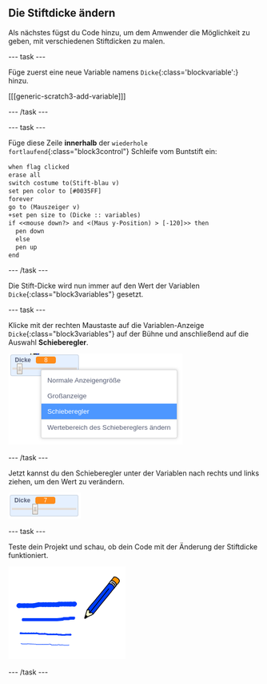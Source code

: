 ## Die Stiftdicke ändern

Als nächstes fügst du Code hinzu, um dem Amwender die Möglichkeit zu geben, mit verschiedenen Stiftdicken zu malen.

--- task ---

Füge zuerst eine neue Variable namens `Dicke`{:class='blockvariable':} hinzu.

[[[generic-scratch3-add-variable]]]

--- /task ---

--- task ---

Füge diese Zeile **innerhalb** der `wiederhole fortlaufend`{:class="block3control"} Schleife vom Buntstift ein:

```blocks3
when flag clicked
erase all
switch costume to(Stift-blau v)
set pen color to [#0035FF]
forever
go to (Mauszeiger v)
+set pen size to (Dicke :: variables)
if <<mouse down?> and <(Maus y-Position) > [-120]>> then 
  pen down
  else
  pen up
end
```

--- /task ---

Die Stift-Dicke wird nun immer auf den Wert der Variablen `Dicke`{:class="block3variables"} gesetzt.

--- task ---

Klicke mit der rechten Maustaste auf die Variablen-Anzeige `Dicke`{:class="block3variables"} auf der Bühne und anschließend auf die Auswahl **Schieberegler**.

![screenshot](images/paint-slider.png)

--- /task ---

Jetzt kannst du den Schieberegler unter der Variablen nach rechts und links ziehen, um den Wert zu verändern.

![Screenshot](images/paint-slider-change.png)

--- task ---

Teste dein Projekt und schau, ob dein Code mit der Änderung der Stiftdicke funktioniert.

![Screenshot](images/paint-width-test.png)

--- /task ---